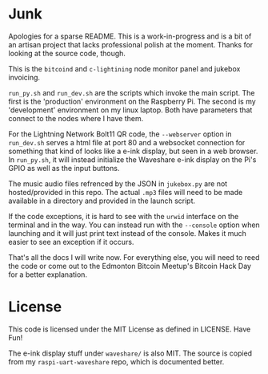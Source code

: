 Junk
====
Apologies for a sparse README. This is a work-in-progress and is a bit of an artisan project that lacks professional polish at the moment. Thanks for looking at the source code, though.

This is the `bitcoind` and `c-lightining` node monitor panel and jukebox invoicing.

`run_py.sh` and `run_dev.sh` are the scripts which invoke the main script. The first is the 'production' environment on the Raspberry Pi. The second is my 'development' environment on my linux laptop. Both have parameters that connect to the nodes where I have them.

For the Lightning Network Bolt11 QR code, the `--webserver` option in `run_dev.sh` serves a html file at port 80 and a websocket connection for something that kind of looks like a e-ink display, but seen in a web browser. In `run_py.sh`, it will instead initialize the Waveshare e-ink display on the Pi's GPIO as well as the input buttons.

The music audio files refrenced by the JSON in `jukebox.py` are not hosted/provided in this repo. The actual `.mp3` files will need to be made available in a directory and provided in the launch script.

If the code exceptions, it is hard to see with the `urwid` interface on the terminal and in the way. You can instead run with the `--console` option when launching and it will just print text instead of the console. Makes it much easier to see an exception if it occurs.



That's all the docs I will write now. For everything else, you will need to reed the code or come out to the Edmonton Bitcoin Meetup's Bitcoin Hack Day for a better explanation.

License
====

This code is licensed under the MIT License as defined in LICENSE. Have Fun!

The e-ink display stuff under `waveshare/` is also MIT. The source is copied from my `raspi-uart-waveshare` repo, which is documented better.
